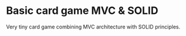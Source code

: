 Basic card game MVC & SOLID
===================================

Very tiny card game combining MVC architecture with SOLID principles.
